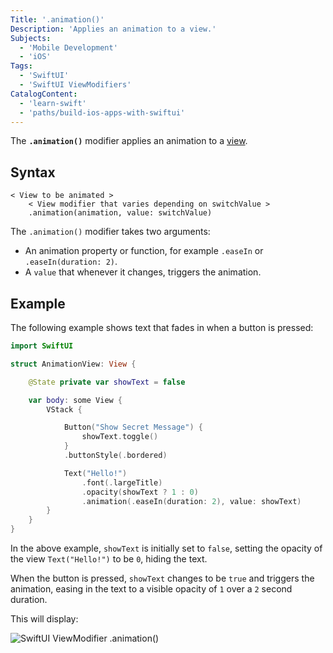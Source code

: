 ```yaml
---
Title: '.animation()'
Description: 'Applies an animation to a view.'
Subjects:
  - 'Mobile Development'
  - 'iOS'
Tags:
  - 'SwiftUI'
  - 'SwiftUI ViewModifiers'
CatalogContent:
  - 'learn-swift'
  - 'paths/build-ios-apps-with-swiftui'
---
```


The **`.animation()`** modifier applies an animation to a [view](https://www.codecademy.com/resources/docs/swiftui/views).

## Syntax

```pseudo
< View to be animated >
    < View modifier that varies depending on switchValue >
    .animation(animation, value: switchValue)
```

The `.animation()` modifier takes two arguments:

- An animation property or function, for example `.easeIn` or `.easeIn(duration: 2)`.
- A `value` that whenever it changes, triggers the animation.

## Example

The following example shows text that fades in when a button is pressed:

```swift
import SwiftUI

struct AnimationView: View {

    @State private var showText = false

    var body: some View {
        VStack {

            Button("Show Secret Message") {
                showText.toggle()
            }
            .buttonStyle(.bordered)

            Text("Hello!")
                .font(.largeTitle)
                .opacity(showText ? 1 : 0)
                .animation(.easeIn(duration: 2), value: showText)
        }
    }
}
```

In the above example, `showText` is initially set to `false`, setting the opacity of the view `Text("Hello!")` to be `0`, hiding the text.

When the button is pressed, `showText` changes to be `true` and triggers the animation, easing in the text to a visible opacity of `1` over a `2` second duration.

This will display:

![SwiftUI ViewModifier .animation()](https://raw.githubusercontent.com/Codecademy/docs/main/media/swiftui-viewmodifier-animation.gif)

